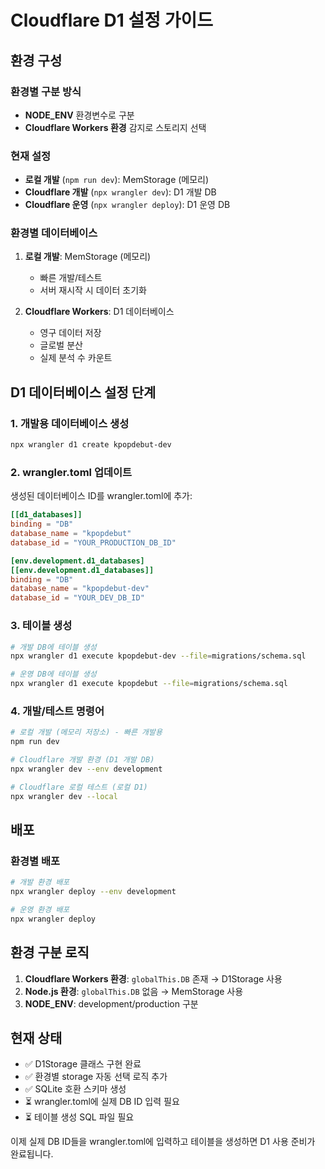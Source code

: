 # Cloudflare D1 설정 가이드

## 환경 구성

### 환경별 구분 방식
- **NODE_ENV** 환경변수로 구분
- **Cloudflare Workers 환경** 감지로 스토리지 선택

### 현재 설정
- **로컬 개발** (`npm run dev`): MemStorage (메모리)
- **Cloudflare 개발** (`npx wrangler dev`): D1 개발 DB
- **Cloudflare 운영** (`npx wrangler deploy`): D1 운영 DB

### 환경별 데이터베이스

1. **로컬 개발**: MemStorage (메모리)
   - 빠른 개발/테스트
   - 서버 재시작 시 데이터 초기화

2. **Cloudflare Workers**: D1 데이터베이스
   - 영구 데이터 저장
   - 글로벌 분산
   - 실제 분석 수 카운트

## D1 데이터베이스 설정 단계

### 1. 개발용 데이터베이스 생성
```bash
npx wrangler d1 create kpopdebut-dev
```

### 2. wrangler.toml 업데이트
생성된 데이터베이스 ID를 wrangler.toml에 추가:
```toml
[[d1_databases]]
binding = "DB"
database_name = "kpopdebut"
database_id = "YOUR_PRODUCTION_DB_ID"

[env.development.d1_databases]
[[env.development.d1_databases]]
binding = "DB"
database_name = "kpopdebut-dev"  
database_id = "YOUR_DEV_DB_ID"
```

### 3. 테이블 생성
```bash
# 개발 DB에 테이블 생성
npx wrangler d1 execute kpopdebut-dev --file=migrations/schema.sql

# 운영 DB에 테이블 생성  
npx wrangler d1 execute kpopdebut --file=migrations/schema.sql
```

### 4. 개발/테스트 명령어
```bash
# 로컬 개발 (메모리 저장소) - 빠른 개발용
npm run dev

# Cloudflare 개발 환경 (D1 개발 DB)
npx wrangler dev --env development

# Cloudflare 로컬 테스트 (로컬 D1)
npx wrangler dev --local
```

## 배포

### 환경별 배포
```bash
# 개발 환경 배포
npx wrangler deploy --env development

# 운영 환경 배포 
npx wrangler deploy
```

## 환경 구분 로직
1. **Cloudflare Workers 환경**: `globalThis.DB` 존재 → D1Storage 사용
2. **Node.js 환경**: `globalThis.DB` 없음 → MemStorage 사용
3. **NODE_ENV**: development/production 구분

## 현재 상태
- ✅ D1Storage 클래스 구현 완료
- ✅ 환경별 storage 자동 선택 로직 추가
- ✅ SQLite 호환 스키마 생성
- ⏳ wrangler.toml에 실제 DB ID 입력 필요
- ⏳ 테이블 생성 SQL 파일 필요

이제 실제 DB ID들을 wrangler.toml에 입력하고 테이블을 생성하면 D1 사용 준비가 완료됩니다.